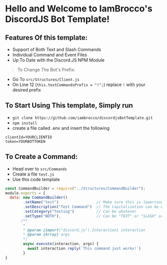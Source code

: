 # Hello and Welcome to IamBrocco's DiscordJS Bot Template!

## Features Of this template:
- Support of Both Text and Slash Commands
- Individual Command and Event Files
- Up To Date with the Discord.JS NPM Module
> To Change The Bot's Prefix:
- Go To `src/Structures/Client.js`
- On Line 12 (`this.textCommandsPrefix = "!";`) replace `!` with your desired prefix

## To Start Using This template, Simply run
> 
- `git clone https://github.com/iambrocco/discordjsBotTemplate.git`
- `npm install`
- create a file called .env and insert the following
```env
clientId=YOURCLIENTID
token=YOURBOTTOKEN
```
## To Create a Command:
- Head over to `src/Commands`
- Create a file `test.js`
- Use this code template
```js
const CommandBuilder = require("../Structures/CommandBuilder");
module.exports = {
  data: new CommandBuilder()
        .setName("test")                 // Make sure this is lowercase otherwise the bot will crash
        .setDescription("Test Command")  // The Capitalization can be whatever here
        .setCategory("Testing")          // Can be whatever
        .setType("BOTH"),                // Can be "TEXT" or "SLASH" or "BOTH"
       /**
        *
        * @param {import("discord.js").Interaction} interaction
        * @param {Array} args
        */
        async execute(interaction, args) {
          await interaction.reply(`This command just works!`)
        }
}
```
